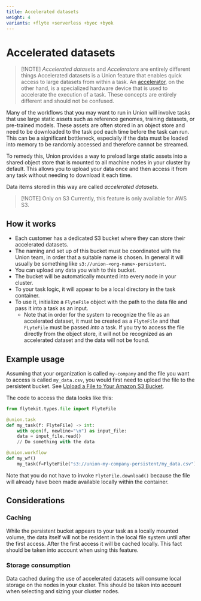```yaml
---
title: Accelerated datasets
weight: 4
variants: +flyte +serverless +byoc +byok
---
```


# Accelerated datasets

> [!NOTE] *Accelerated datasets* and *Accelerators* are entirely different things
> Accelerated datasets is a Union feature that enables quick access to large datasets from within a task.
> An [accelerator](../core-concepts/tasks/task-hardware-environment/accelerators.md), on the other hand, is a specialized hardware device that is used to accelerate the execution of a task.
> These concepts are entirely different and should not be confused.

Many of the workflows that you may want to run in Union will involve tasks that use large static assets such as reference genomes, training datasets, or pre-trained models.
These assets are often stored in an object store and need to be downloaded to the task pod each time before the task can run.
This can be a significant bottleneck, especially if the data must be loaded into memory to be randomly accessed and therefore cannot be streamed.

To remedy this, Union provides a way to preload large static assets into a shared object store that is mounted to all machine nodes in your cluster by default.
This allows you to upload your data once and then access it from any task without needing to download it each time.

Data items stored in this way are called *accelerated datasets*.

> [!NOTE] Only on S3
> Currently, this feature is only available for AWS S3.

## How it works

* Each customer has a dedicated S3 bucket where they can store their accelerated datasets.
* The naming and set up of this bucket must be coordinated with the Union team, in order that a suitable name is chosen. In general it will usually be something like `s3://union-<org-name>-persistent`.
* You can upload any data you wish to this bucket.
* The bucket will be automatically mounted into every node in your cluster.
* To your task logic, it will appear to be a local directory in the task container.
* To use it, initialize a `FlyteFile` object with the path to the data file and pass it into a task as an input.
    * Note that in order for the system to recognize the file as an accelerated dataset, it must be created as a `FlyteFile` and that `FLyteFile` must be passed *into* a task.
      If you try to access the file directly from the object store, it will not be recognized as an accelerated dataset and the data will not be found.

## Example usage

Assuming that your organization is called `my-company` and the file you want to access is called `my_data.csv`, you would first need to upload the file to the persistent bucket. See [Upload a File to Your Amazon S3 Bucket](https://docs.aws.amazon.com/quickstarts/latest/s3backup/step-2-upload-file.html).

The code to access the data looks like this:

```python
from flytekit.types.file import FlyteFile

@union.task
def my_task(f: FlyteFile) -> int:
    with open(f, newline="\n") as input_file:
    data = input_file.read()
    // Do something with the data

@union.workflow
def my_wf()
    my_task(f=FlyteFile("s3://union-my-company-persistent/my_data.csv"))
```

Note that you do not have to invoke `FlyteFile.download()` because the file will already have been made available locally within the container.

## Considerations

### Caching

While the persistent bucket appears to your task as a locally mounted volume, the data itself will not be resident in the local file system until after the first access. After the first access it will be cached locally. This fact should be taken into account when using this feature.

### Storage consumption

Data cached during the use of accelerated datasets will consume local storage on the nodes in your cluster. This should be taken into account when selecting and sizing your cluster nodes.
